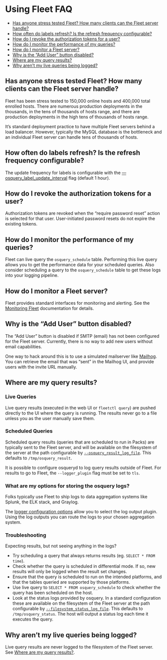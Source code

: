 # Using Fleet FAQ
- [Has anyone stress tested Fleet? How many clients can the Fleet server handle?](#has-anyone-stress-tested-fleet-how-many-clients-can-the-fleet-server-handle)
- [How often do labels refresh? Is the refresh frequency configurable?](#how-often-do-labels-refresh-is-the-refresh-frequency-configurable)
- [How do I revoke the authorization tokens for a user?](#how-do-i-revoke-the-authorization-tokens-for-a-user)
- [How do I monitor the performance of my queries?](#how-do-i-monitor-the-performance-of-my-queries)
- [How do I monitor a Fleet server?](#how-do-i-monitor-a-fleet-server)
- [Why is the “Add User” button disabled?](#why-is-the-"add-user"-button-disabled)
- [Where are my query results?](#where-are-my-query-results)
- [Why aren’t my live queries being logged?](#why-aren’t-my-live-queries-being-logged)

## Has anyone stress tested Fleet? How many clients can the Fleet server handle?

Fleet has been stress tested to 150,000 online hosts and 400,000 total enrolled hosts. There are numerous production deployments in the thousands, in the tens of thousands of hosts range, and there are production deployments in the high tens of thousands of hosts range. 

It’s standard deployment practice to have multiple Fleet servers behind a load balancer. However, typically the MySQL database is the bottleneck and an individual Fleet server can handle tens of thousands of hosts.

## How often do labels refresh? Is the refresh frequency configurable?

The update frequency for labels is configurable with the [—osquery_label_update_interval](https://github.com/fleetdm/fleet/blob/master/docs/2-Deployment/2-Configuration.md#osquery_label_update_interval) flag (default 1 hour).

## How do I revoke the authorization tokens for a user?

Authorization tokens are revoked when the “require password reset” action is selected for that user. User-initiated password resets do not expire the existing tokens.

## How do I monitor the performance of my queries?

Fleet can live query the `osquery_schedule` table. Performing this live query allows you to get the performance data for your scheduled queries. Also consider scheduling a query to the `osquery_schedule` table to get these logs into your logging pipeline.

## How do I monitor a Fleet server?

Fleet provides standard interfaces for monitoring and alerting. See the [Monitoring Fleet](./5-Monitoring-Fleet.md) documentation for details.


## Why is the “Add User” button disabled?

The “Add User” button is disabled if SMTP (email) has not been configured for the Fleet server. Currently, there is no way to add new users without email capabilities.

One way to hack around this is to use a simulated mailserver like [Mailhog](https://github.com/mailhog/MailHog). You can retrieve the email that was “sent” in the Mailhog UI, and provide users with the invite URL manually.

## Where are my query results?

### Live Queries

Live query results (executed in the web UI or `fleetctl query`) are pushed directly to the UI where the query is running. The results never go to a file unless you as the user manually save them.

### Scheduled Queries

Scheduled query results (queries that are scheduled to run in Packs) are typically sent to the Fleet server, and will be available on the filesystem of the server at the path configurable by [`--osquery_result_log_file`](../2-Deployment/2-Configuration.md#osquery_result_log_file). This defaults to `/tmp/osquery_result`.

It is possible to configure osqueryd to log query results outside of Fleet. For results to go to Fleet, the `--logger_plugin` flag must be set to `tls`.

### What are my options for storing the osquery logs?

Folks typically use Fleet to ship logs to data aggregation systems like Splunk, the ELK stack, and Graylog. 

The [logger configuration options](https://github.com/fleetdm/fleet/blob/master/docs/2-Deployment/2-Configuration.md#osquery_status_log_plugin) allow you to select the log output plugin. Using the log outputs you can route the logs to your chosen aggregation system.

### Troubleshooting

Expecting results, but not seeing anything in the logs?

- Try scheduling a query that always returns results (eg. `SELECT * FROM time`).
- Check whether the query is scheduled in differential mode. If so, new results will only be logged when the result set changes.
- Ensure that the query is scheduled to run on the intended platforms, and that the tables queried are supported by those platforms.
- Use live query to `SELECT * FROM osquery_schedule` to check whether the query has been scheduled on the host.
- Look at the status logs provided by osquery. In a standard configuration these are available on the filesystem of the Fleet server at the path configurable by [`--filesystem_status_log_file`](../2-Deployment/2-Configuration.md#filesystem_status_log_file). This defaults to `/tmp/osquery_status`. The host will output a status log each time it executes the query.

## Why aren’t my live queries being logged?

Live query results are never logged to the filesystem of the Fleet server. See [Where are my query results?](#where-are-my-query-results).